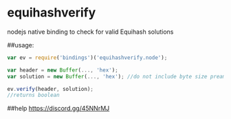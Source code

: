 # equihashverify
nodejs native binding to check for valid Equihash solutions

##usage:
````javascript
var ev = require('bindings')('equihashverify.node');

var header = new Buffer(..., 'hex');
var solution = new Buffer(..., 'hex'); //do not include byte size preamble "fd4005"

ev.verify(header, solution);
//returns boolean
````

##help
https://discord.gg/45NNrMJ
